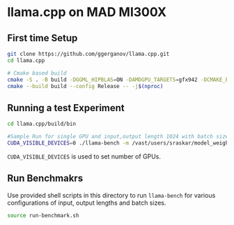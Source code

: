 # llama.cpp on MAD MI300X

## First time Setup

```bash
git clone https://github.com/ggerganov/llama.cpp.git
cd llama.cpp

# Cmake based build
cmake -S . -B build -DGGML_HIPBLAS=ON -DAMDGPU_TARGETS=gfx942 -DCMAKE_BUILD_TYPE=Release
cmake --build build --config Release -- -j$(nproc)

```


## Running a test Experiment

```bash
cd llama.cpp/build/bin

#Sample Run for single GPU and input,output length 1024 with batch size 32
CUDA_VISIBLE_DEVICES=0 ./llama-bench -m /vast/users/sraskar/model_weights/GGUF_weights/llama_3_8b_f16.gguf -p 1024 -n 1024 -pg 1024,1024 -b 32 -r 1 -o csv

```
`CUDA_VISIBLE_DEVICES` is used to set number of GPUs.



## Run Benchmakrs 

Use provided shell scripts in this directory to run `llama-bench` for various configurations of input, output lengths and batch sizes. 


```bash
source run-benchmark.sh
```